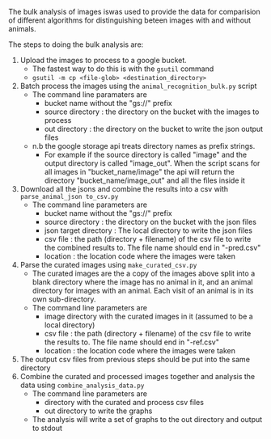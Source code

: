 The bulk analysis of images iswas used to provide the data for comparision of different algorithms for distinguishing beteen images with and without animals. 

The steps to doing the bulk analysis are: 
1. Upload the images to process to a google bucket. 
    * The fastest way to do this is with the `gsutil` command
    * `gsutil -m cp <file-glob> <destination_directory>`
1. Batch process the images using the `animal_recognition_bulk.py` script
    * The command line paramaters are
        * bucket name without the "gs://" prefix
        * source directory : the directory on the bucket with the images to process
        * out directory : the directory on the bucket to write the json output files
    * n.b the google storage api treats directory names as prefix strings. 
        * For example if the source directory is called "image" and the output directory is called "image_out". When the script scans for all images in "bucket_name/image" the api will return the directory "bucket_name/image_out" and all the files inside it
1. Download all the jsons and combine the results into a csv with `parse_animal_json to_csv.py`
    * The command line parameters are
        * bucket name without the "gs://" prefix
        * source directory : the directory on the bucket with the json files
        * json target directory : The local directory to write the json files
        * csv file : the path (directory + filename) of the csv file to write the combined results to. The file name should end in "-pred.csv"
        * location : the location code where the images were taken
1. Parse the curated images using `make_curated_csv.py`
    * The curated images are the a copy of the images above split into a blank directory where the image has no animal in it, and an animal directory for images with an animal. Each visit of an animal is in its own sub-directory.
    * The command line parameters are
        * image directory with the curated images in it (assumed to be a local directory)
        * csv file : the path (directory + filename) of the csv file to write the results to. The file name should end in "-ref.csv"
        * location : the location code where the images were taken
1. The output csv files from previous steps should be put into the same directory
1. Combine the curated and processed images together and analysis the data using `combine_analysis_data.py`
    * The command line parameters are
        * directory with the curated and process csv files
        * out directory to write the graphs
    * The analysis will write a set of graphs to the out directory and output to stdout